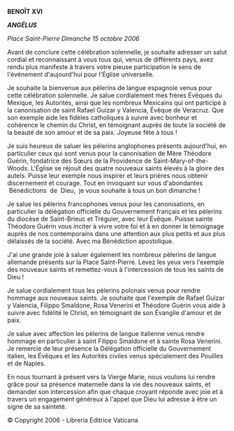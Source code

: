 **BENOÎT XVI**

***ANGÉLUS***

*Place Saint-Pierre* *Dimanche 15 octobre 2006*

Avant de conclure cette célébration solennelle, je souhaite adresser un salut cordial et reconnaissant à vous tous qui, venus de différents pays, avez rendu plus manifeste à travers votre pieuse participation le sens de l'événement d'aujourd'hui pour l'Église universelle.

Je souhaite la bienvenue aux pèlerins de langue espagnole venus pour cette célébration solennelle. Je salue cordialement mes frères Évêques du Mexique, les Autorités, ainsi que les nombreux Mexicains qui ont participé à la canonisation de saint Rafael Guízar y Valencia, Évêque de Veracruz. Que son exemple aide les fidèles catholiques à suivre avec bonheur et cohérence le chemin du Christ, en témoignant auprès de toute la société de la beauté de son amour et de sa paix. Joyeuse fête à tous !

Je suis heureux de saluer les pèlerins anglophones présents aujourd'hui, en particulier ceux qui sont venus pour la canonisation de Mère Théodore Guérin, fondatrice des Sœurs de la Providence de Saint-Mary-of-the-Woods. L'Église se réjouit des quatre nouveaux saints élevés à la gloire des autels. Puisse leur exemple nous inspirer et leurs prières nous obtenir discernement et courage. Tout en invoquant sur vous d'abondantes  Bénédictions  de  Dieu,  je vous souhaite à tous un bon dimanche !

Je salue les pèlerins francophones venus pour les canonisations, en particulier la délégation officielle du Gouvernement français et les pèlerins du diocèse de Saint-Brieuc et Tréguier, avec leur Évêque. Puisse sainte Théodore Guérin vous inciter à vivre votre foi et à en donner le témoignage auprès de nos contemporains dans une attention aux plus petits et aux plus délaissés de la société. Avec ma Bénédiction apostolique.

J'ai une grande joie à saluer également les nombreux pèlerins de langue allemande présents sur la Place Saint-Pierre. Levez les yeux vers l'exemple des nouveaux saints et remettez-vous à l'intercession de tous les saints de Dieu !

Je salue cordialement tous les pèlerins polonais venus pour rendre hommage aux nouveaux saints. Je souhaite que l'exemple de Rafael Guizar y Valencia, Filippo Smaldone, Rosa Venerini et Théodore Guérin vous aide à suivre avec fidélité le Christ, en témoignant de son Évangile d'amour et de paix.

Je salue avec affection les pèlerins de langue italienne venus rendre hommage en particulier à saint Filippo Smaldone et à sainte Rosa Venerini. Je remercie de leur présence la Délégation officielle du Gouvernement italien, les Évêques et les Autorités civiles venus spécialement des Pouilles et de Naples.

En nous tournant à présent vers la Vierge Marie, nous voulons lui rendre grâce pour sa présence maternelle dans la vie des nouveaux saints, et demander son intercession afin que chaque croyant réponde avec joie et à travers un engagement généreux à l'appel que Dieu lui adresse à être un signe de sa sainteté.

© Copyright 2006 - Libreria Editrice Vaticana